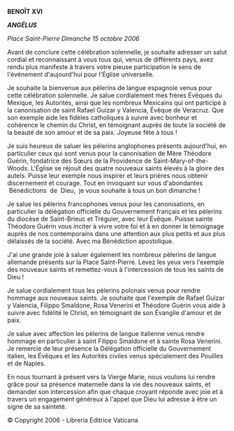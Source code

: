 **BENOÎT XVI**

***ANGÉLUS***

*Place Saint-Pierre* *Dimanche 15 octobre 2006*

Avant de conclure cette célébration solennelle, je souhaite adresser un salut cordial et reconnaissant à vous tous qui, venus de différents pays, avez rendu plus manifeste à travers votre pieuse participation le sens de l'événement d'aujourd'hui pour l'Église universelle.

Je souhaite la bienvenue aux pèlerins de langue espagnole venus pour cette célébration solennelle. Je salue cordialement mes frères Évêques du Mexique, les Autorités, ainsi que les nombreux Mexicains qui ont participé à la canonisation de saint Rafael Guízar y Valencia, Évêque de Veracruz. Que son exemple aide les fidèles catholiques à suivre avec bonheur et cohérence le chemin du Christ, en témoignant auprès de toute la société de la beauté de son amour et de sa paix. Joyeuse fête à tous !

Je suis heureux de saluer les pèlerins anglophones présents aujourd'hui, en particulier ceux qui sont venus pour la canonisation de Mère Théodore Guérin, fondatrice des Sœurs de la Providence de Saint-Mary-of-the-Woods. L'Église se réjouit des quatre nouveaux saints élevés à la gloire des autels. Puisse leur exemple nous inspirer et leurs prières nous obtenir discernement et courage. Tout en invoquant sur vous d'abondantes  Bénédictions  de  Dieu,  je vous souhaite à tous un bon dimanche !

Je salue les pèlerins francophones venus pour les canonisations, en particulier la délégation officielle du Gouvernement français et les pèlerins du diocèse de Saint-Brieuc et Tréguier, avec leur Évêque. Puisse sainte Théodore Guérin vous inciter à vivre votre foi et à en donner le témoignage auprès de nos contemporains dans une attention aux plus petits et aux plus délaissés de la société. Avec ma Bénédiction apostolique.

J'ai une grande joie à saluer également les nombreux pèlerins de langue allemande présents sur la Place Saint-Pierre. Levez les yeux vers l'exemple des nouveaux saints et remettez-vous à l'intercession de tous les saints de Dieu !

Je salue cordialement tous les pèlerins polonais venus pour rendre hommage aux nouveaux saints. Je souhaite que l'exemple de Rafael Guizar y Valencia, Filippo Smaldone, Rosa Venerini et Théodore Guérin vous aide à suivre avec fidélité le Christ, en témoignant de son Évangile d'amour et de paix.

Je salue avec affection les pèlerins de langue italienne venus rendre hommage en particulier à saint Filippo Smaldone et à sainte Rosa Venerini. Je remercie de leur présence la Délégation officielle du Gouvernement italien, les Évêques et les Autorités civiles venus spécialement des Pouilles et de Naples.

En nous tournant à présent vers la Vierge Marie, nous voulons lui rendre grâce pour sa présence maternelle dans la vie des nouveaux saints, et demander son intercession afin que chaque croyant réponde avec joie et à travers un engagement généreux à l'appel que Dieu lui adresse à être un signe de sa sainteté.

© Copyright 2006 - Libreria Editrice Vaticana